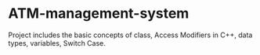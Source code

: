 # ATM-management-system
Project includes the  basic concepts of class, Access Modifiers in C++, data types, variables, Switch Case.
